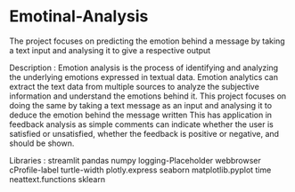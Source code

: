 # Emotinal-Analysis
The project focuses on predicting the emotion behind a message by taking a text input and analysing it to give a respective output


Description :
Emotion analysis is the process of identifying and analyzing the underlying emotions expressed in textual data. Emotion analytics can extract the text data from multiple sources to analyze the subjective information and understand the emotions behind it. This project focuses on doing the same by taking a text message as an input and analysing it to deduce the emotion behind the message written This has application in feedback analysis as simple comments can indicate whether the user is satisfied or unsatisfied, whether the feedback is positive or negative, and should be shown.

Libraries :
streamlit
pandas
numpy
logging-Placeholder
webbrowser
cProfile-label
turtle-width
plotly.express
seaborn
matplotlib.pyplot
time
neattext.functions
sklearn
